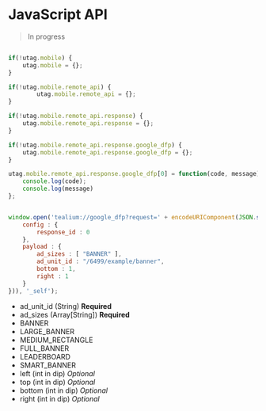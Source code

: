 # JavaScript API

> In progress

```javascript

if(!utag.mobile) {
	utag.mobile = {};
}

if(!utag.mobile.remote_api) {
		utag.mobile.remote_api = {};
}

if(!utag.mobile.remote_api.response) {
	utag.mobile.remote_api.response = {};
}

if(!utag.mobile.remote_api.response.google_dfp) {
	utag.mobile.remote_api.response.google_dfp = {};
}

utag.mobile.remote_api.response.google_dfp[0] = function(code, message) {
	console.log(code);
	console.log(message)
};


window.open('tealium://google_dfp?request=' + encodeURIComponent(JSON.stringify({
    config : {
        response_id : 0
    }, 
    payload : {
        ad_sizes : [ "BANNER" ], 
		ad_unit_id : "/6499/example/banner", 
		bottom : 1, 
		right : 1
    }
})), '_self');
```

* ad_unit_id (String) **Required**
* ad_sizes (Array[String]) **Required**
 * BANNER
 * LARGE_BANNER
 * MEDIUM_RECTANGLE
 * FULL_BANNER
 * LEADERBOARD
 * SMART_BANNER
* left (int in dip) *Optional*
* top (int in dip) *Optional*
* bottom (int in dip) *Optional*
* right (int in dip) *Optional*
